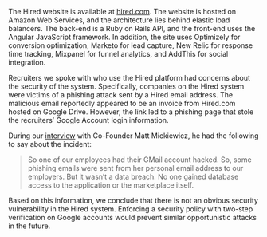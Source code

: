 The Hired website is available at [hired.com](https://hired.com/). The website is hosted on Amazon Web Services, and the architecture lies behind elastic load balancers. The back-end is a Ruby on Rails API, and the front-end uses the Angular JavaScript framework. In addition, the site uses Optimizely for conversion optimization, Marketo for lead capture, New Relic for response time tracking, Mixpanel for funnel analytics, and AddThis for social integration. 

Recruiters we spoke with who use the Hired platform had concerns about the security of the system. Specifically, companies on the Hired system were victims of a phishing attack sent by a Hired email address. The malicious email reportedly appeared to be an invoice from Hired.com hosted on Google Drive. However, the link led to a phishing page that stole the recruiters’ Google Account login information.

During our [interview](http://www.telegraphresearch.com/mickiewicz-interview/) with Co-Founder Matt Mickiewicz, he had the following to say about the incident:

> So one of our employees had their GMail account hacked. So, some phishing emails were sent from her personal email address to our employers. But it wasn’t a data breach. No one gained database access to the application or the marketplace itself. 

Based on this information, we conclude that there is not an obvious security vulnerability in the Hired system. Enforcing a security policy with two-step verification on Google accounts would prevent similar opportunistic attacks in the future. 
